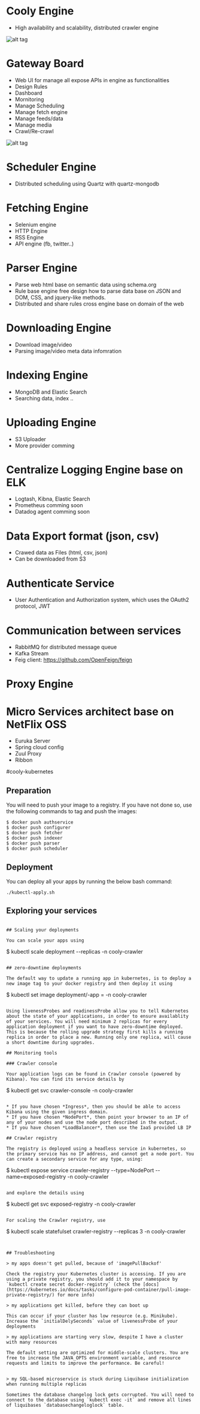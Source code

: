 # Cooly Engine

- High availability and scalability, distributed crawler engine

 ![alt tag](https://github.com/coolys/cooly-engine/blob/master/architect.png)

# Gateway Board
  - Web UI for manage all expose APIs in engine as functionalities 
  - Design Rules
  - Dashboard
  - Mornitoring
  - Manage Scheduling
  - Manage fetch engine
  - Manage feeds/data
  - Manage media
  - Crawl/Re-crawl
  
  ![alt tag](https://github.com/coolys/cooly-engine/blob/master/dashboard.png)
  
  
# Scheduler Engine
  + Distributed scheduling using Quartz with quartz-mongodb
# Fetching Engine
  + Selenium engine
  + HTTP Engine
  + RSS Engine
  + API engine (fb, twitter..)
  
# Parser Engine
  + Parse web html base on semantic data using schema.org 
  + Rule base engine free design how to parse data base on JSON and DOM, CSS, and jquery-like methods.
  + Distributed and share rules cross engine base on domain of the web
  
# Downloading Engine
 + Download image/video 
 + Parsing image/video meta data infomration
# Indexing Engine
 + MongoDB and Elastic Search
 + Searching data, index ..
# Uploading Engine
 + S3 Uploader 
 + More provider comming
# Centralize Logging Engine base on ELK
  + Logtash, Kibna, Elastic Search
  + Prometheus comming soon
  + Datadog agent comming soon
# Data Export format (json, csv)
 + Crawed data as Files (html, csv, json)
 + Can be downloaded from S3
# Authenticate Service
 + User Authentication and Authorization system, which uses the OAuth2 protocol, JWT
# Communication between services
 + RabbitMQ for distributed message queue
 + Kafka Stream
 + Feig client: https://github.com/OpenFeign/feign
# Proxy Engine
# Micro Services architect base on NetFlix OSS
 + Euruka Server
 + Spring cloud config
 + Zuul Proxy
 + Ribbon




#cooly-kubernetes



## Preparation

You will need to push your image to a registry. If you have not done so, use the following commands to tag and push the images:

```
$ docker push authservice
$ docker push configurer
$ docker push fetcher
$ docker push indexer
$ docker push parser
$ docker push scheduler
```

## Deployment

You can deploy all your apps by running the below bash command:

```
./kubectl-apply.sh
```

## Exploring your services

```

## Scaling your deployments

You can scale your apps using

```

\$ kubectl scale deployment <app-name> --replicas <replica-count> -n cooly-crawler

```

## zero-downtime deployments

The default way to update a running app in kubernetes, is to deploy a new image tag to your docker registry and then deploy it using

```

\$ kubectl set image deployment/<app-name>-app <app-name>=<new-image> -n cooly-crawler

```

Using livenessProbes and readinessProbe allow you to tell Kubernetes about the state of your applications, in order to ensure availablity of your services. You will need minimum 2 replicas for every application deployment if you want to have zero-downtime deployed. This is because the rolling upgrade strategy first kills a running replica in order to place a new. Running only one replica, will cause a short downtime during upgrades.

## Monitoring tools

### Crawler console

Your application logs can be found in Crawler console (powered by Kibana). You can find its service details by
```

\$ kubectl get svc crawler-console -n cooly-crawler

```

* If you have chosen *Ingress*, then you should be able to access Kibana using the given ingress domain.
* If you have chosen *NodePort*, then point your browser to an IP of any of your nodes and use the node port described in the output.
* If you have chosen *LoadBalancer*, then use the IaaS provided LB IP

## Crawler registry

The registry is deployed using a headless service in kubernetes, so the primary service has no IP address, and cannot get a node port. You can create a secondary service for any type, using:

```

\$ kubectl expose service crawler-registry --type=NodePort --name=exposed-registry -n cooly-crawler

```

and explore the details using

```

\$ kubectl get svc exposed-registry -n cooly-crawler

```

For scaling the Crawler registry, use

```

\$ kubectl scale statefulset crawler-registry --replicas 3 -n cooly-crawler

```


## Troubleshooting

> my apps doesn't get pulled, because of 'imagePullBackof'

Check the registry your Kubernetes cluster is accessing. If you are using a private registry, you should add it to your namespace by `kubectl create secret docker-registry` (check the [docs](https://kubernetes.io/docs/tasks/configure-pod-container/pull-image-private-registry/) for more info)

> my applications get killed, before they can boot up

This can occur if your cluster has low resource (e.g. Minikube). Increase the `initialDelySeconds` value of livenessProbe of your deployments

> my applications are starting very slow, despite I have a cluster with many resources

The default setting are optimized for middle-scale clusters. You are free to increase the JAVA_OPTS environment variable, and resource requests and limits to improve the performance. Be careful!


> my SQL-based microservice is stuck during Liquibase initialization when running multiple replicas

Sometimes the database changelog lock gets corrupted. You will need to connect to the database using `kubectl exec -it` and remove all lines of liquibases `databasechangeloglock` table.
```
